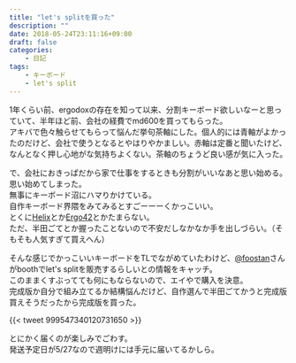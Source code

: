 ```yaml
---
title: "let's splitを買った"
description: ""
date: 2018-05-24T23:11:16+09:00
draft: false
categories:
    - 日記
tags:
    - キーボード
    - let's split
---
```


1年くらい前、ergodoxの存在を知って以来、分割キーボード欲しいなーと思っていて、半年ほど前、会社の経費でmd600を買ってもらった。  
アキバで色々触らせてもらって悩んだ挙句茶軸にした。個人的には青軸がよかったのだけど、会社で使うとなるとやはりやかましい。赤軸は定番と聞いたけど、なんとなく押し心地がな気持ちよくない。茶軸のちょうど良い感が気に入った。  

で、会社におきっぱだから家で仕事をするときも分割がいいなあと思い始める。思い始めてしまった。  
無事にキーボード沼にハマりかけている。  
自作キーボード界隈をみてみるとすごーーーくかっこいい。  
とくに[Helix](https://yushakobo.jp/shop/helix-keyboard-kit/)とか[Ergo42](https://tanoshii-life.booth.pm/items/842147)とかたまらない。  
ただ、半田ごてとか握ったことないので不安だしなかなか手を出しづらい。（そもそも人気すぎて買えへん）  

そんな感じでかっこいいキーボードをTLでながめていたわけど、[@foostan](https://twitter.com/foostan)さんがboothでlet's splitを販売するらしいとの情報をキャッチ。  
このままくすぶってても何にもならないので、エイやで購入を決意。  
完成版か自分で組み立てるか結構悩んだけど、自作選んで半田ごてかうと完成版買えそうだったから完成版を買った。  

{{< tweet 999547340120731650 >}}

とにかく届くのが楽しみでごわす。  
発送予定日が5/27なので週明けには手元に届いてるかしら。
